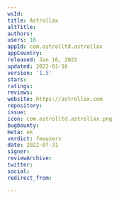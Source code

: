 ```yaml
---
wsId: 
title: Astrollax
altTitle: 
authors: 
users: 10
appId: com.astrolltd.astrollax
appCountry: 
released: Jan 16, 2022
updated: 2022-01-16
version: '1.5'
stars: 
ratings: 
reviews: 
website: https://astrollax.com
repository: 
issue: 
icon: com.astrolltd.astrollax.png
bugbounty: 
meta: ok
verdict: fewusers
date: 2022-07-31
signer: 
reviewArchive: 
twitter: 
social: 
redirect_from: 

---
```


